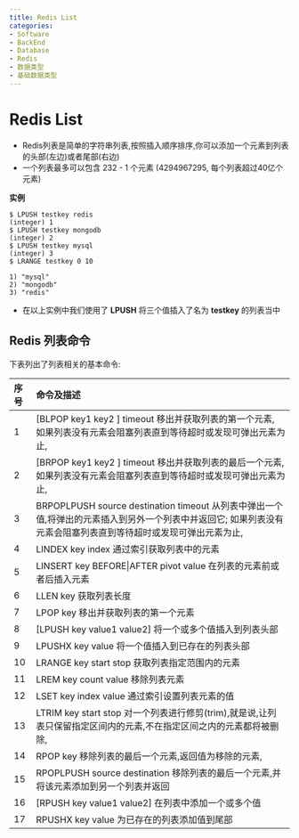 ```yaml
---
title: Redis List
categories:
- Software
- BackEnd
- Database
- Redis
- 数据类型
- 基础数据类型
---
```

# Redis List

- Redis列表是简单的字符串列表,按照插入顺序排序,你可以添加一个元素到列表的头部(左边)或者尾部(右边)
- 一个列表最多可以包含 232 - 1 个元素 (4294967295, 每个列表超过40亿个元素)

**实例**

```shell
$ LPUSH testkey redis
(integer) 1
$ LPUSH testkey mongodb
(integer) 2
$ LPUSH testkey mysql
(integer) 3
$ LRANGE testkey 0 10

1) "mysql"
2) "mongodb"
3) "redis"
```

- 在以上实例中我们使用了 **LPUSH** 将三个值插入了名为 **testkey** 的列表当中

## Redis 列表命令

下表列出了列表相关的基本命令:

| 序号 | 命令及描述                                                   |
| :--- | :----------------------------------------------------------- |
| 1    | [BLPOP key1 key2 \] timeout  移出并获取列表的第一个元素, 如果列表没有元素会阻塞列表直到等待超时或发现可弹出元素为止, |
| 2    | [BRPOP key1 key2 \] timeout  移出并获取列表的最后一个元素, 如果列表没有元素会阻塞列表直到等待超时或发现可弹出元素为止, |
| 3    | BRPOPLPUSH source destination timeout  从列表中弹出一个值,将弹出的元素插入到另外一个列表中并返回它; 如果列表没有元素会阻塞列表直到等待超时或发现可弹出元素为止, |
| 4    | LINDEX key index  通过索引获取列表中的元素                   |
| 5    | LINSERT key BEFORE\|AFTER pivot value  在列表的元素前或者后插入元素 |
| 6    | LLEN key  获取列表长度                                       |
| 7    | LPOP key  移出并获取列表的第一个元素                         |
| 8    | [LPUSH key value1 value2\]  将一个或多个值插入到列表头部     |
| 9    | LPUSHX key value  将一个值插入到已存在的列表头部             |
| 10   | LRANGE key start stop  获取列表指定范围内的元素              |
| 11   | LREM key count value  移除列表元素                           |
| 12   | LSET key index value  通过索引设置列表元素的值               |
| 13   | LTRIM key start stop  对一个列表进行修剪(trim),就是说,让列表只保留指定区间内的元素,不在指定区间之内的元素都将被删除, |
| 14   | RPOP key  移除列表的最后一个元素,返回值为移除的元素,         |
| 15   | RPOPLPUSH source destination  移除列表的最后一个元素,并将该元素添加到另一个列表并返回 |
| 16   | [RPUSH key value1 value2\]  在列表中添加一个或多个值         |
| 17   | RPUSHX key value  为已存在的列表添加值到尾部                 |
